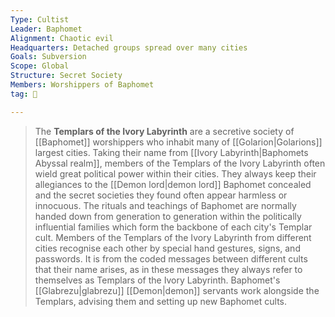 ```yaml
---
Type: Cultist
Leader: Baphomet
Alignment: Chaotic evil
Headquarters: Detached groups spread over many cities
Goals: Subversion
Scope: Global
Structure: Secret Society
Members: Worshippers of Baphomet
tag: 👥

---
```


> The **Templars of the Ivory Labyrinth** are a secretive society of [[Baphomet]] worshippers who inhabit many of [[Golarion|Golarions]] largest cities. Taking their name from [[Ivory Labyrinth|Baphomets Abyssal realm]], members of the Templars of the Ivory Labyrinth often wield great political power within their cities. They always keep their allegiances to the [[Demon lord|demon lord]] Baphomet concealed and the secret societies they found often appear harmless or innocuous. The rituals and teachings of Baphomet are normally handed down from generation to generation within the politically influential families which form the backbone of each city's Templar cult. Members of the Templars of the Ivory Labyrinth from different cities recognise each other by special hand gestures, signs, and passwords. It is from the coded messages between different cults that their name arises, as in these messages they always refer to themselves as Templars of the Ivory Labyrinth. Baphomet's [[Glabrezu|glabrezu]] [[Demon|demon]] servants work alongside the Templars, advising them and setting up new Baphomet cults.








